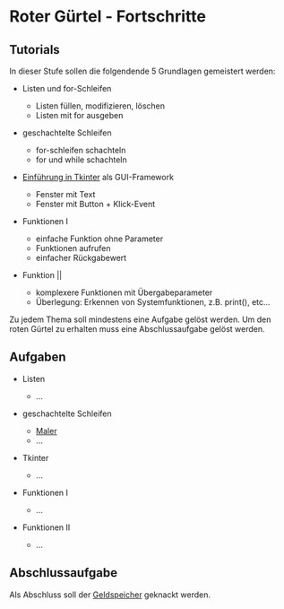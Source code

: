 # Roter Gürtel - Fortschritte

## Tutorials
In dieser Stufe sollen die folgendende 5 Grundlagen gemeistert werden:

- Listen und for-Schleifen
	- Listen füllen, modifizieren, löschen
	- Listen mit for ausgeben

- geschachtelte Schleifen
	- for-schleifen schachteln
	- for und while schachteln

- [Einführung in Tkinter](Tutorials/tkinter/tk.pdf) als GUI-Framework
	- Fenster mit Text
	- Fenster mit Button + Klick-Event

- Funktionen I
	- einfache Funktion ohne Parameter
	- Funktionen aufrufen
	- einfacher Rückgabewert
- Funktion ||
	- komplexere Funktionen mit Übergabeparameter
	- Überlegung: Erkennen von Systemfunktionen, z.B. print(), etc...


Zu jedem Thema soll mindestens eine Aufgabe gelöst werden. Um den roten Gürtel zu erhalten muss eine Abschlussaufgabe gelöst werden.

## Aufgaben  
- Listen
	- ...

- geschachtelte Schleifen
	- [Maler](Aufgaben/maler.pdf)
	- ...

- Tkinter
	- ...

- Funktionen I
	- ... 

- Funktionen II
	- ...

## Abschlussaufgabe
Als Abschluss soll der [Geldspeicher](Geldspeicher/geldspeicher.pdf) geknackt werden.
